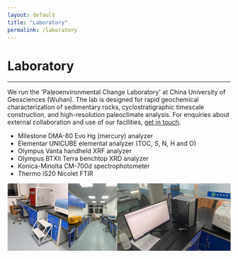```yaml
---
layout: default
title: "Laboratory"
permalink: /laboratory
---
```

<!-- Google tag (gtag.js) -->
<script async src="https://www.googletagmanager.com/gtag/js?id=G-1KXMJR6E0L"></script>
<script>
  window.dataLayer = window.dataLayer || [];
  function gtag(){dataLayer.push(arguments);}
  gtag('js', new Date());

  gtag('config', 'G-1KXMJR6E0L');
</script>
# Laboratory
* * *
We run the 'Paleoenvironmental Change Laboratory' at China University of Geosciences (Wuhan). The lab is designed for rapid geochemical characterization of sedimentary rocks, cyclostratigraphic timescale construction, and high-resolution paleoclimate analysis. For enquiries about external collaboration and use of our facilities, [get in touch](mailto:davidkemp@cug.edu.cn).

* Milestone DMA-80 Evo Hg (mercury) analyzer
* Elementar UNICUBE elemental analyzer (TOC, S, N, H and O)
* Olympus Vanta handheld XRF analyzer
* Olympus BTXII Terra benchtop XRD analyzer
* Konica-Minolta CM-700d spectrophotometer
* Thermo iS20 Nicolet FTIR

![Kemp laboratory](/images/lab.png)
